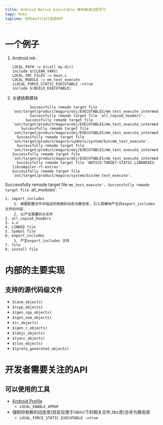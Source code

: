 ```yaml
---
title: Android Native Executable 模块编译过程学习
tags: Make
tagline: 将Makefile打造成OOP
---
```


# 一个例子

1. Android.mk :

    ```
    LOCAL_PATH := $(call my-dir)
    include $(CLEAR_VARS)
    LOCAL_SRC_FILES := main.c
    LOCAL_MODULE := mm_test_execute
    iLOCAL_FORCE_STATIC_EXECUTABLE :=true
    include $(BUILD_EXECUTABLE)
    ```

2. 关键依赖模块

    ```
            Successfully remade target file `out/target/product/maguro/obj/EXECUTABLES/mm_test_execute_intermediates/import_includes'.
            Successfully remade target file `all_copied_headers'.
          Successfully remade target file `out/target/product/maguro/obj/EXECUTABLES/mm_test_execute_intermediates/main.o'.
        Successfully remade target file `out/target/product/maguro/obj/EXECUTABLES/mm_test_execute_intermediates/LINKED/mm_test_execute'.
      Successfully remade target file `out/target/product/maguro/symbols/system/bin/mm_test_execute'.
      Successfully remade target file `out/target/product/maguro/obj/EXECUTABLES/mm_test_execute_intermediates/export_includes'.
    Successfully remade target file `out/target/product/maguro/obj/EXECUTABLES/mm_test_execute_intermediates/mm_test_execute'.
      Successfully remade target file `NOTICE-TARGET-STATIC_LIBRARIES-libcompiler-rt-extras'.
    Successfully remade target file `out/target/product/maguro/system/bin/mm_test_execute'.
  Successfully remade target file `mm_test_execute'.
Successfully remade target file `all_modules'.
    ```

    1. import_includes
        1. 根据配置文件中描述的依赖的动态与静态库, 引入其模块产生的export_includes文件的内容.
        2. 以产生需要的头文件
    2. all_copied_headers
    3. x.o
    4. LINKED file
    5. Symbol file
    6. export_includes
        1. 产生export_includes 文件
    7. file
    8. install file

# 内部的主要实现

## 支持的源代码级文件

* `$(asm_objects)`
* `$(cpp_objects)`
* `$(gen_cpp_objects)`
* `$(gen_asm_objects)`
* `$(c_objects)`
* `$(gen_c_objects)`
* `$(objc_objects)`
* `$(yacc_objects)`
* `$(lex_objects)`
* `$(proto_generated_objects)`

# 开发者需要关注的API

## 可以使用的工具

* [Android Profile](https://code.google.com/p/aprof/)
    * `LOCAL_ENABLE_APROF`
* 强制将依赖的动态库(目前仅用于/sbin/下的相关文件,libc库)合并为静态库
    * `LOCAL_FORCE_STATIC_EXECUTABLE :=true`
